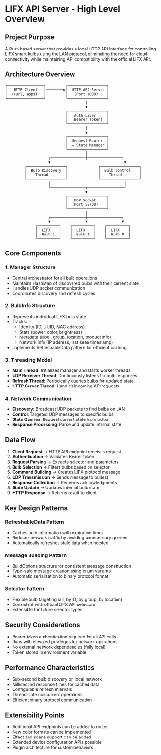 # LIFX API Server - High Level Overview

## Project Purpose
A Rust-based server that provides a local HTTP API interface for controlling LIFX smart bulbs using the LAN protocol, eliminating the need for cloud connectivity while maintaining API compatibility with the official LIFX API.

## Architecture Overview

```
┌─────────────────┐         ┌──────────────────┐
│   HTTP Client   │────────▶│  HTTP API Server │
│  (curl, apps)   │         │   (Port 8000)    │
└─────────────────┘         └──────────────────┘
                                     │
                                     ▼
                            ┌──────────────────┐
                            │   Auth Layer     │
                            │  (Bearer Token)  │
                            └──────────────────┘
                                     │
                                     ▼
                            ┌──────────────────┐
                            │  Request Router  │
                            │  & State Manager │
                            └──────────────────┘
                                     │
                    ┌────────────────┼────────────────┐
                    ▼                                  ▼
         ┌──────────────────┐              ┌──────────────────┐
         │  Bulb Discovery  │              │  Bulb Control    │
         │    Thread        │              │    Thread        │
         └──────────────────┘              └──────────────────┘
                    │                                  │
                    └────────────────┬─────────────────┘
                                     ▼
                            ┌──────────────────┐
                            │   UDP Socket     │
                            │  (Port 56700)    │
                            └──────────────────┘
                                     │
                    ┌────────────────┼────────────────┐
                    ▼                ▼                ▼
              ┌──────────┐    ┌──────────┐    ┌──────────┐
              │  LIFX    │    │  LIFX    │    │  LIFX    │
              │  Bulb 1  │    │  Bulb 2  │    │  Bulb N  │
              └──────────┘    └──────────┘    └──────────┘
```

## Core Components

### 1. Manager Structure
- Central orchestrator for all bulb operations
- Maintains HashMap of discovered bulbs with their current state
- Handles UDP socket communication
- Coordinates discovery and refresh cycles

### 2. BulbInfo Structure
- Represents individual LIFX bulb state
- Tracks:
  - Identity (ID, UUID, MAC address)
  - State (power, color, brightness)
  - Metadata (label, group, location, product info)
  - Network info (IP address, last seen timestamp)
- Implements RefreshableData pattern for efficient caching

### 3. Threading Model
- **Main Thread**: Initializes manager and starts worker threads
- **UDP Receiver Thread**: Continuously listens for bulb responses
- **Refresh Thread**: Periodically queries bulbs for updated state
- **HTTP Server Thread**: Handles incoming API requests

### 4. Network Communication
- **Discovery**: Broadcast UDP packets to find bulbs on LAN
- **Control**: Targeted UDP messages to specific bulbs
- **State Queries**: Request current state from bulbs
- **Response Processing**: Parse and update internal state

## Data Flow

1. **Client Request** → HTTP API endpoint receives request
2. **Authentication** → Validates Bearer token
3. **Request Parsing** → Extracts selector and parameters
4. **Bulb Selection** → Filters bulbs based on selector
5. **Command Building** → Creates LIFX protocol message
6. **UDP Transmission** → Sends message to bulb(s)
7. **Response Collection** → Receives acknowledgments
8. **State Update** → Updates internal bulb state
9. **HTTP Response** → Returns result to client

## Key Design Patterns

### RefreshableData Pattern
- Caches bulb information with expiration times
- Reduces network traffic by avoiding unnecessary queries
- Automatically refreshes stale data when needed

### Message Building Pattern
- BuildOptions structure for consistent message construction
- Type-safe message creation using enum variants
- Automatic serialization to binary protocol format

### Selector Pattern
- Flexible bulb targeting (all, by ID, by group, by location)
- Consistent with official LIFX API selectors
- Extensible for future selector types

## Security Considerations
- Bearer token authentication required for all API calls
- Runs with elevated privileges for network operations
- No external network dependencies (fully local)
- Token stored in environment variable

## Performance Characteristics
- Sub-second bulb discovery on local network
- Millisecond response times for cached data
- Configurable refresh intervals
- Thread-safe concurrent operations
- Efficient binary protocol communication

## Extensibility Points
- Additional API endpoints can be added to router
- New color formats can be implemented
- Effect and scene support can be added
- Extended device configuration APIs possible
- Plugin architecture for custom behaviors